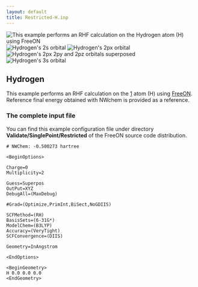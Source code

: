 ```yaml
---
layout: default
title: Restricted-H.inp
---
```


![This example performs an RHF calculation on the [Hydrogen](http://en.wikipedia.org/wiki/Hydrogen) atom (H) using [FreeON](http://freeon.org) ](H_1s.png "fig:This example performs an RHF calculation on the Hydrogen atom (H) using FreeON ") ![Hydrogen's 2s orbital ](H_2s.png "fig:Hydrogen's 2s orbital ") ![Hydrogen's 2px orbital ](H_2px.png "fig:Hydrogen's 2px orbital ") ![Hydrogen's 2px 2py and 2pz orbitals superposed ](H_2pxyz.png "fig:Hydrogen's 2px 2py and 2pz orbitals superposed ") ![Hydrogen's 3s orbital ](H_3s.png "fig:Hydrogen's 3s orbital ")

Hydrogen
--------

This example performs an RHF calculation on the [1](http://en.wikipedia.org/wiki/Hydrogen) atom (H) using [FreeON](http://freeon.org). Reference final energy obtained with NWchem is provided as a reference.

### The complete input file

You can find this example configuration file under directory **Validate/SinglePoint/Restricted** of the FreeON source code distribution.


    # NWChem: -0.500273 hartree

    <BeginOptions>

    Charge=0
    Multiplicity=2

    Guess=Superpos
    OutPut=XYZ
    DebugAll=(MaxDebug)

    #Grad=(Optimize,PrimInt,BiSect,NoGDIIS)

    SCFMethod=(RH)
    BasisSets=(6-31G*)
    ModelChem=(B3LYP)
    Accuracy=(VeryTight)
    SCFConvergence=(DIIS)

    Geometry=InAngstrom

    <EndOptions>

    <BeginGeometry>
    H 0.0 0.0 0.0
    <EndGeometry>
